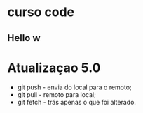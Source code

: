 # curso code
 
 ## Hello w
 

 # Atualizaçao 5.0
 
 * git push - envia do local para o remoto;
 * git pull - remoto para local;
 * git fetch - trás apenas o que foi alterado. 
